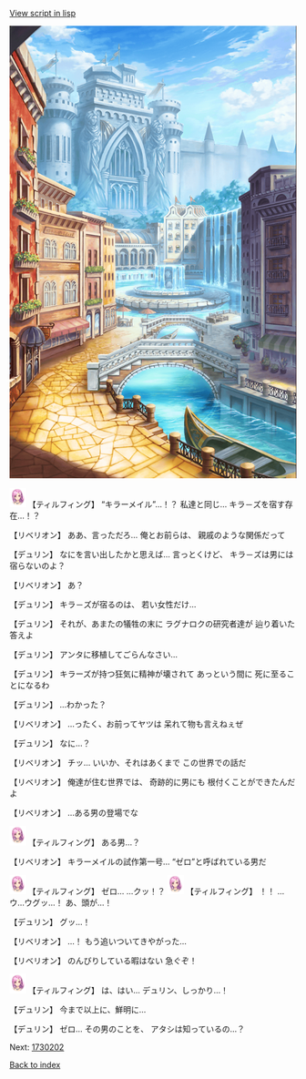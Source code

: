 [View script in lisp](../scripts/1730102.txt)

![006_town.png](../images/backgrounds/006_town.png)

<img src="../images/units/101411.png" alt="101411.png" height="34"/>
【ティルフィング】
“キラーメイル”…！？
私達と同じ…
キラ－ズを宿す存在…！？

【リベリオン】
ああ、言っただろ…
俺とお前らは、
親戚のような関係だって

【デュリン】
なにを言い出したかと思えば…
言っとくけど、
キラ－ズは男には宿らないのよ？

【リベリオン】
あ？

【デュリン】
キラ－ズが宿るのは、
若い女性だけ…

【デュリン】
それが、あまたの犠牲の末に
ラグナロクの研究者達が
辿り着いた答えよ

【デュリン】
アンタに移植してごらんなさい…

【デュリン】
キラーズが持つ狂気に精神が壊されて
あっという間に
死に至ることになるわ

【デュリン】
…わかった？

【リベリオン】
…ったく、お前ってヤツは
呆れて物も言えねぇぜ

【デュリン】
なに…？

【リベリオン】
チッ…
いいか、それはあくまで
この世界での話だ

【リベリオン】
俺達が住む世界では、
奇跡的に男にも
根付くことができたんだよ

【リベリオン】
…ある男の登場でな

<img src="../images/units/101411.png" alt="101411.png" height="34"/>
【ティルフィング】
ある男…？

【リベリオン】
キラーメイルの試作第一号…
“ゼロ”と呼ばれている男だ

<img src="../images/units/101411.png" alt="101411.png" height="34"/>
【ティルフィング】
ゼロ…
…クッ！？

<img src="../images/units/101411.png" alt="101411.png" height="34"/>
【ティルフィング】
！！
…ウ…ウグッ…！
あ、頭が…！

【デュリン】
グッ…！

【リベリオン】
…！
もう追いついてきやがった…

【リベリオン】
のんびりしている暇はない
急ぐぞ！

<img src="../images/units/101411.png" alt="101411.png" height="34"/>
【ティルフィング】
は、はい…
デュリン、しっかり…！

【デュリン】
今まで以上に、鮮明に…

【デュリン】
ゼロ…
その男のことを、
アタシは知っているの…？

Next: [1730202](1730202.md)

[Back to index](index.md)
